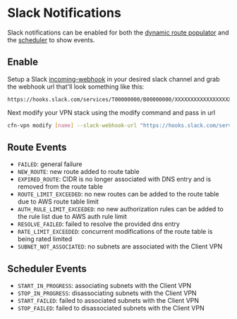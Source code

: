 # Slack Notifications

Slack notifications can be enabled for both the [dynamic route populator](routes.md#dynamic-dns-routes) and the [scheduler](scheduling.md) to show events.

## Enable

Setup a Slack [incoming-webhook](https://api.slack.com/messaging/webhooks#getting_started) in your desired slack channel and grab the webhook url that'll look something like this:

```
https://hooks.slack.com/services/T00000000/B00000000/XXXXXXXXXXXXXXXXXXXXXXXX
```

Next modify your VPN stack using the modify command and pass in url

```sh
cfn-vpn modify [name] --slack-webhook-url "https://hooks.slack.com/services/T00000000/B00000000/XXXXXXXXXXXXXXXXXXXXXXXX"
```

## Route Events

- `FAILED`: general failure
- `NEW_ROUTE`: new route added to route table
- `EXPIRED_ROUTE`: CIDR is no longer associated with DNS entry and is removed from the route table
- `ROUTE_LIMIT_EXCEEDED`: no new routes can be added to the route table due to AWS route table limit
- `AUTH_RULE_LIMIT_EXCEEDED`: no new authorization rules can be added to the rule list due to AWS auth rule limit
- `RESOLVE_FAILED`: failed to resolve the provided dns entry
- `RATE_LIMIT_EXCEEDED`: concurrent modifications of the route table is being rated limited
- `SUBNET_NOT_ASSOCIATED`: no subnets are associated with the Client VPN

## Scheduler Events

- `START_IN_PROGRESS`: associating subnets with the Client VPN
- `STOP_IN_PROGRESS`: disassociating subnets with the Client VPN
- `START_FAILED`: failed to associated subnets with the Client VPN
- `STOP_FAILED`: failed to disassociated subnets with the Client VPN